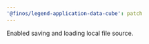 ```yaml
---
'@finos/legend-application-data-cube': patch
---
```


Enabled saving and loading local file source.
